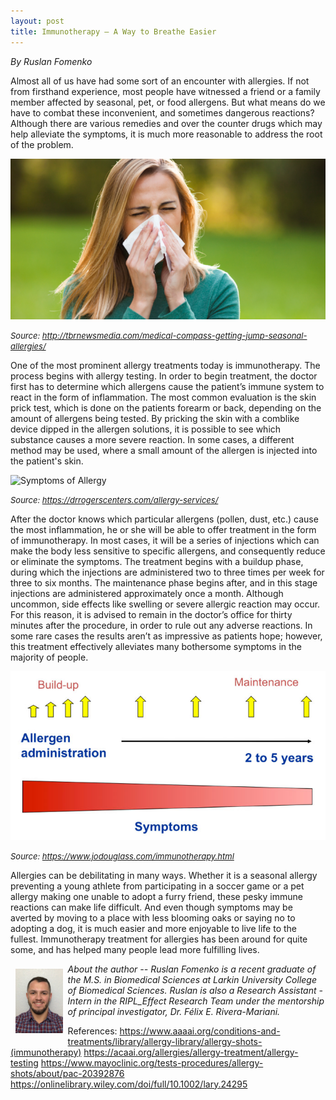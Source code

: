```yaml
---
layout: post
title: Immunotherapy — A Way to Breathe Easier
---
```


*By Ruslan Fomenko*

Almost all of us have had some sort of an encounter with allergies.  If not from firsthand experience, most people have witnessed a friend or a family member affected by seasonal, pet, or food allergens.  But what means do we have to combat these inconvenient, and sometimes dangerous reactions?  Although there are various remedies and over the counter drugs which may help alleviate the symptoms, it is much more reasonable to address the root of the problem. 


<img src="/img/immunotherapy.png" alt="Allergies" class="inline"/>

<font size="2"><i>Source: http://tbrnewsmedia.com/medical-compass-getting-jump-seasonal-allergies/</i></font>

One of the most prominent allergy treatments today is immunotherapy.  The process begins with allergy testing.  In order to begin treatment, the doctor first has to determine which allergens cause the patient’s immune system to react in the form of inflammation.  The most common evaluation is the skin prick test, which is done on the patients forearm or back, depending on the amount of allergens being tested.  By pricking the skin with a comblike device dipped in the allergen solutions, it is possible to see which substance causes a more severe reaction.  In some cases, a different method may be used, where a small amount of the allergen is injected into the patient's skin. 

<img src="/img/immunotherapy1.png" alt="Symptoms of Allergy" class="inline"/>

<font size="2"><i>Source: https://drrogerscenters.com/allergy-services/</i></font>



After the doctor knows which particular allergens (pollen, dust, etc.) cause the most inflammation, he or she will be able to offer treatment in the form of immunotherapy.  In most cases, it will be a series of injections which can make the body less sensitive to specific allergens, and consequently reduce or eliminate the symptoms.  The treatment begins with a buildup phase, during which the injections are administered two to three times per week for three to six months.  The maintenance phase begins after, and in this stage injections are administered approximately once a month.  Although uncommon, side effects like swelling or severe allergic reaction may occur.  For this reason, it is advised to remain in the doctor’s office for thirty minutes after the procedure, in order to rule out any adverse reactions.  In some rare cases the results aren’t as impressive as patients hope; however, this treatment effectively alleviates many bothersome symptoms in the majority of people.


<img src="/img/immunotherapy2.png" alt="How Immunotherapy works" class="inline"/>

<font size="2"><i>Source: https://www.jodouglass.com/immunotherapy.html</i></font>


Allergies can be debilitating in many ways.  Whether it is a seasonal allergy preventing a young athlete from participating in a soccer game or a pet allergy making one unable to adopt a furry friend, these pesky immune reactions can make life difficult.  And even though symptoms may be averted by moving to a place with less blooming oaks or saying no to adopting a dog, it is much easier and more enjoyable to live life to the fullest. Immunotherapy treatment for allergies has been around for quite some, and has helped many people lead more fulfilling lives.  

<img src="/img/Ruslan.jpg" alt="Ruslan Fomenko" align="left" style="width: 15%; height: 15%; margin:8px">
<p><i>About the author -- Ruslan Fomenko is a recent graduate of the M.S. in Biomedical Sciences at Larkin University College of Biomedical Sciences. Ruslan is also a Research Assistant - Intern in the RIPL_Effect Research Team under the mentorship of principal investigator, Dr. Félix E. Rivera-Mariani.  </i></p>

References:
https://www.aaaai.org/conditions-and-treatments/library/allergy-library/allergy-shots-(immunotherapy)
https://acaai.org/allergies/allergy-treatment/allergy-testing
https://www.mayoclinic.org/tests-procedures/allergy-shots/about/pac-20392876
https://onlinelibrary.wiley.com/doi/full/10.1002/lary.24295


